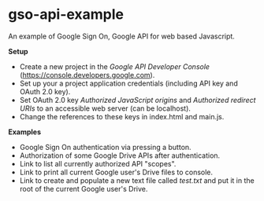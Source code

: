 # gso-api-example
An example of Google Sign On, Google API for web based Javascript.

**Setup**
 - Create a new project in the *Google API Developer Console* (https://console.developers.google.com).
 - Set up your a project application credentials (including API key and OAuth 2.0 key).
 - Set OAuth 2.0 key *Authorized JavaScript origins* and *Authorized redirect URIs* to an accessible web server (can be localhost).
 - Change the references to these keys in index.html and main.js.

**Examples**
 - Google Sign On authentication via pressing a button.
 - Authorization of some Google Drive APIs after authentication.
 - Link to list all currently authorized API "scopes".
 - Link to print all current Google user's Drive files to console.
 - Link to create and populate a new text file called *test.txt* and put it in the root of the current Google user's Drive.
